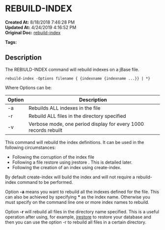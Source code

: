 # REBUILD-INDEX

**Created At:** 8/18/2018 7:46:28 PM  
**Updated At:** 4/24/2019 4:16:52 PM  
**Original Doc:** [rebuild-index](https://docs.jbase.com/48152-indexes/rebuild-index)  

**Tags:**
<badge text='build-index' vertical='middle' />

## Description 

The REBIULD-INDEX command will rebuild indexes on a jBase file.

```
rebuild-index -Options filename { {indexname {indexname ...}} | *}
```

Where Options can be:




| Option<br> | Description<br> |
| --- | --- |
| -a<br> | Rebuilds ALL indexes in the file |
| -r | Rebuild ALL files in the directory specified |
| -v | Verbose mode, one period display for every 1000 records rebuilt |




This command will rebuild the index definitions. It can be used in the following circumstances:

- Following the corruption of the index file
- Following a file restore using jrestore . This is detailed later.
- Following the creation of an index using create-index.


By default create-index will build the index and will not require a rebuild-index command to be performed.

Option **-a** means you want to rebuild all the indexes defined for the file. This can also be achieved by specifying **\*** as the index name. Otherwise you must specify on the command line one or more index names to rebuild.

Option **-r** will rebuild all files in the directory name specified. This is a useful operation after using, for example, [jrestore](https://www.jbase.com/r99/knowledgebase/manuals/3.0/30manpages/man/adv22_JRESTORE.htm) to restore your database and then you can use the option -r to rebuild all files in a certain directory.


